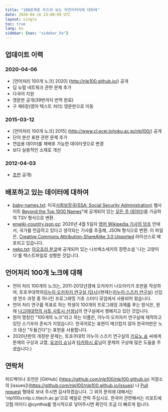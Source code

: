 ```yaml
---
title: "100문제로 두드려 보는 자연어처리에 대하여"
date: 2020-04-16 23:00:09 UTC
layout: single
toc: true
lang: ko
sidebar: {nav: "sidebar_ko"}
---
```


## 업데이트 이력

### 2020-04-06
+ [언어처리 100개 노크] 2020] (http://nlp100.github.io/) 공개
+ 딥 뉴럴 네트워크 관련 문제 추가
+ 다국어 지원
+ 영문판 공개(39번까지 번역 완료)
+ 구 제6장(영어 텍스트 처리) 영문판으로 이동

### 2015-03-12
+ [언어처리 100개 노크] 2015] (http://www.cl.ecei.tohoku.ac.jp/nlp100/) 공개
+ 단어 분산 표현 관련 문제 추가
+ 연습용 데이터를 재배포 가능한 데이터셋으로 변경
+ 보다 실용적인 소재로 개선

### 2012-04-03
+ [초판](http://www.cl.ecei.tohoku.ac.jp/index.php?NLP%20100%20Drill%20Exercises) 공개)

## 배포하고 있는 데이터에 대하여

+ [baby-names.txt](/data/baby-names.txt): 미국[사회보장국(SSA: Social Security Administration)](http://www.ssa.gov/) 웹사이트 [Beyond the Top 1000 Names](https://www.ssa.gov/oact/babynames/limits.html)"에 공개되어 있는 [모든 주 데이터](https://www.ssa.gov/oact/babynames/names.zip))를 가공하여 TSV 형식으로 변환.
+ [enwiki-country.json.gz](/data/enwiki-country.json.gz): 2020년 4월 5일자 [영어 Wikipedia 기사의 덤프](http://dumps.wikimedia.org/enwiki/latest/enwiki-latest-pages-articles.xml.bz2) 안에서, 국가를 언급하고 있다고 생각되는 기사를 추출해, JSON 형식으로 변환. 이 파일은, [Creative Commons Attribution-ShareAlike 3.0 Unported](http://creativecommons.org/licenses/by-sa/3.0/legalcode) 라이선스로 배포되고 있습니다.
+ [neko.txt](/data/neko.txt): [아오조라 분코](http://www.aozora.gr.jp/)에 공개되어 있는 나쓰메소세키의 장편소설 '나는 고양이다'를 텍스트파일로 성형한 것입니다.

## 언어처리 100개 노크에 대해

+ 언어 처리 100개의 노크는, 2011-2012년경에 오카자키 나오아키가 초판을 작성하여, 토호쿠대학의[이누이·오카자키 연구실 (당시)](http://www.cl.ecei.tohoku.ac.jp/)(현재는[이누이·스즈키 연구실](https://www.nlp.ecei.tohoku.ac.jp/)) 신입생 연수 과정 중 하나인 프로그래밍 기초 스터디 모임에서 사용되어 왔습니다.
+ 언어 처리 연구를 목표로 하는 학생이 100개의 프로그래밍 과제를 푸는 방식은, 원래 [나고야대학의 사토 사토시 선생님](https://sites.google.com/site/sslabnagoya/)의 연구실에서 행해지고 있던 것입니다.
+ 원어 명칭인 "100개의 노크"라고 하는 이름은, 이누이·오카자키 연구실에 재적하고 있던 스기우라 준씨가 지었습니다. 한국어로는 표현이 매끄럽지 않아 한국어판은 노크 대신 "두들긴다"는 표현을 사용합니다.
+ 2020년판의 개정판 문제는, 토호쿠대학 이누이·스즈키 연구실의 [키요노 슌](https://butsugiri.github.io/) 씨에게 문제의 구상과 교열, [요코이 쇼](http://www.cl.ecei.tohoku.ac.jp/~yokoi/)님과 [타카하시 료](https://reiyw.com/)님이 문제의 구상에 많은 도움을 주셨습니다.)

## 연락처

피드백이나 조언은 [GitHub] (https://github.com/nlp100/nlp100.github.io) 저장소의 [issues])(https://github.com/nlp100/nlp100.github.io/issues) 나 [Pull request](https://github.com/nlp100/nlp100.github.io/pulls) 형태로 보내 주시면 감사하겠습니다. 그 외의 문의에 대해서는 'nlp100`at`nlp.c.titech.ac.jp'으로 메일로 연락 주십시오. 한국어 관련해서는 리포트에 깃헙 아이디 @cynthia를 명시적으로 넣어주시면 확인이 조금 더 빠르게 됩니다.